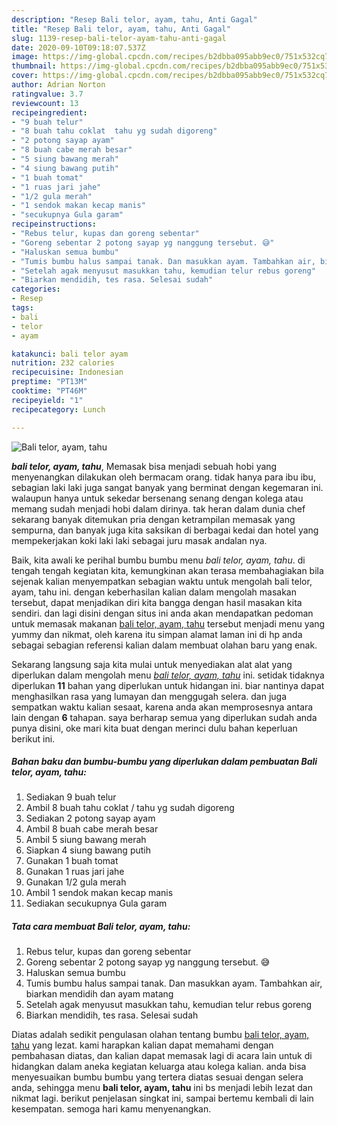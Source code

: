 ```yaml
---
description: "Resep Bali telor, ayam, tahu, Anti Gagal"
title: "Resep Bali telor, ayam, tahu, Anti Gagal"
slug: 1139-resep-bali-telor-ayam-tahu-anti-gagal
date: 2020-09-10T09:18:07.537Z
image: https://img-global.cpcdn.com/recipes/b2dbba095abb9ec0/751x532cq70/bali-telor-ayam-tahu-foto-resep-utama.jpg
thumbnail: https://img-global.cpcdn.com/recipes/b2dbba095abb9ec0/751x532cq70/bali-telor-ayam-tahu-foto-resep-utama.jpg
cover: https://img-global.cpcdn.com/recipes/b2dbba095abb9ec0/751x532cq70/bali-telor-ayam-tahu-foto-resep-utama.jpg
author: Adrian Norton
ratingvalue: 3.7
reviewcount: 13
recipeingredient:
- "9 buah telur"
- "8 buah tahu coklat  tahu yg sudah digoreng"
- "2 potong sayap ayam"
- "8 buah cabe merah besar"
- "5 siung bawang merah"
- "4 siung bawang putih"
- "1 buah tomat"
- "1 ruas jari jahe"
- "1/2 gula merah"
- "1 sendok makan kecap manis"
- "secukupnya Gula garam"
recipeinstructions:
- "Rebus telur, kupas dan goreng sebentar"
- "Goreng sebentar 2 potong sayap yg nanggung tersebut. 😅"
- "Haluskan semua bumbu"
- "Tumis bumbu halus sampai tanak. Dan masukkan ayam. Tambahkan air, biarkan mendidih dan ayam matang"
- "Setelah agak menyusut masukkan tahu, kemudian telur rebus goreng"
- "Biarkan mendidih, tes rasa. Selesai sudah"
categories:
- Resep
tags:
- bali
- telor
- ayam

katakunci: bali telor ayam 
nutrition: 232 calories
recipecuisine: Indonesian
preptime: "PT13M"
cooktime: "PT46M"
recipeyield: "1"
recipecategory: Lunch

---
```



![Bali telor, ayam, tahu](https://img-global.cpcdn.com/recipes/b2dbba095abb9ec0/751x532cq70/bali-telor-ayam-tahu-foto-resep-utama.jpg)

<b><i>bali telor, ayam, tahu</i></b>, Memasak bisa menjadi sebuah hobi yang menyenangkan dilakukan oleh bermacam orang. tidak hanya para ibu ibu, sebagian laki laki juga sangat banyak yang berminat dengan kegemaran ini. walaupun hanya untuk sekedar bersenang senang dengan kolega atau memang sudah menjadi hobi dalam dirinya. tak heran dalam dunia chef sekarang banyak ditemukan pria dengan ketrampilan memasak yang sempurna, dan banyak juga kita saksikan di berbagai kedai dan hotel yang mempekerjakan koki laki laki sebagai juru masak andalan nya.

Baik, kita awali ke perihal bumbu bumbu menu <i>bali telor, ayam, tahu</i>. di tengah tengah kegiatan kita, kemungkinan akan terasa membahagiakan bila sejenak kalian menyempatkan sebagian waktu untuk mengolah bali telor, ayam, tahu ini. dengan keberhasilan kalian dalam mengolah masakan tersebut, dapat menjadikan diri kita bangga dengan hasil masakan kita sendiri. dan lagi disini dengan situs ini anda akan mendapatkan pedoman untuk memasak makanan <u>bali telor, ayam, tahu</u> tersebut menjadi menu yang yummy dan nikmat, oleh karena itu simpan alamat laman ini di hp anda sebagai sebagian referensi kalian dalam membuat olahan baru yang enak.




Sekarang langsung saja kita mulai untuk menyediakan alat alat yang diperlukan dalam mengolah menu <u><i>bali telor, ayam, tahu</i></u> ini. setidak tidaknya diperlukan <b>11</b> bahan yang diperlukan untuk hidangan ini. biar nantinya dapat menghasilkan rasa yang lumayan dan menggugah selera. dan juga sempatkan waktu kalian sesaat, karena anda akan memprosesnya antara lain dengan <b>6</b> tahapan. saya berharap semua yang diperlukan sudah anda punya disini, oke mari kita buat dengan merinci dulu bahan keperluan berikut ini.

<!--inarticleads1-->

##### Bahan baku dan bumbu-bumbu yang diperlukan dalam pembuatan Bali telor, ayam, tahu:

1. Sediakan 9 buah telur
1. Ambil 8 buah tahu coklat / tahu yg sudah digoreng
1. Sediakan 2 potong sayap ayam
1. Ambil 8 buah cabe merah besar
1. Ambil 5 siung bawang merah
1. Siapkan 4 siung bawang putih
1. Gunakan 1 buah tomat
1. Gunakan 1 ruas jari jahe
1. Gunakan 1/2 gula merah
1. Ambil 1 sendok makan kecap manis
1. Sediakan secukupnya Gula garam




<!--inarticleads2-->

##### Tata cara membuat Bali telor, ayam, tahu:

1. Rebus telur, kupas dan goreng sebentar
1. Goreng sebentar 2 potong sayap yg nanggung tersebut. 😅
1. Haluskan semua bumbu
1. Tumis bumbu halus sampai tanak. Dan masukkan ayam. Tambahkan air, biarkan mendidih dan ayam matang
1. Setelah agak menyusut masukkan tahu, kemudian telur rebus goreng
1. Biarkan mendidih, tes rasa. Selesai sudah




Diatas adalah sedikit pengulasan olahan tentang bumbu <u>bali telor, ayam, tahu</u> yang lezat. kami harapkan kalian dapat memahami dengan pembahasan diatas, dan kalian dapat memasak lagi di acara lain untuk di hidangkan dalam aneka kegiatan keluarga atau kolega kalian. anda bisa menyesuaikan bumbu bumbu yang tertera diatas sesuai dengan selera anda, sehingga menu <b>bali telor, ayam, tahu</b> ini bs menjadi lebih lezat dan nikmat lagi. berikut penjelasan singkat ini, sampai bertemu kembali di lain kesempatan. semoga hari kamu menyenangkan.
